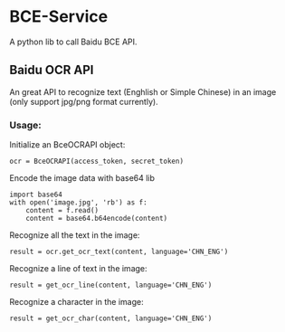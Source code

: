 # BCE-Service

A python lib to call Baidu BCE API.

## Baidu OCR API

An great API to recognize text (Enghlish or Simple Chinese) in an image (only support jpg/png format currently).

### Usage:

Initialize an BceOCRAPI object:    

    ocr = BceOCRAPI(access_token, secret_token)

Encode the image data with base64 lib    

    import base64
    with open('image.jpg', 'rb') as f:
        content = f.read()
        content = base64.b64encode(content)

Recognize all the text in the image:

    result = ocr.get_ocr_text(content, language='CHN_ENG')

Recognize a line of text in the image:

    result = get_ocr_line(content, language='CHN_ENG')

Recognize a character in the image:

    result = get_ocr_char(content, language='CHN_ENG')
